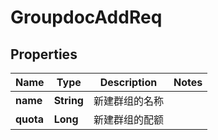 # GroupdocAddReq

## Properties
Name | Type | Description | Notes
------------ | ------------- | ------------- | -------------
**name** | **String** | 新建群组的名称 | 
**quota** | **Long** | 新建群组的配额 | 

